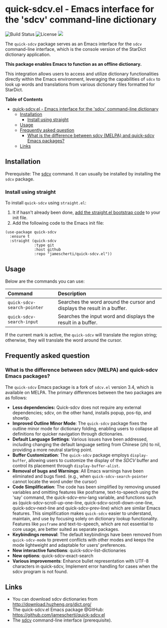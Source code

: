 # quick-sdcv.el - Emacs interface for the 'sdcv' command-line dictionary
![Build Status](https://github.com/jamescherti/quick-sdcv.el/actions/workflows/ci.yml/badge.svg)
![License](https://img.shields.io/github/license/jamescherti/quick-sdcv.el)
![](https://raw.githubusercontent.com/jamescherti/quick-sdcv.el/main/.images/made-for-gnu-emacs.svg)

The `quick-sdcv` package serves as an Emacs interface for the `sdcv` command-line interface, which is the console version of the StarDict dictionary application.

**This package enables Emacs to function as an offline dictionary.**

This integration allows users to access and utilize dictionary functionalities directly within the Emacs environment, leveraging the capabilities of `sdcv` to look up words and translations from various dictionary files formatted for StarDict.

<!-- markdown-toc start - Don't edit this section. Run M-x markdown-toc-refresh-toc -->
**Table of Contents**

- [quick-sdcv.el - Emacs interface for the 'sdcv' command-line dictionary](#quick-sdcvel---emacs-interface-for-the-sdcv-command-line-dictionary)
    - [Installation](#installation)
        - [Install using straight](#install-using-straight)
    - [Usage](#usage)
    - [Frequently asked question](#frequently-asked-question)
        - [What is the difference between sdcv (MELPA) and quick-sdcv Emacs packages?](#what-is-the-difference-between-sdcv-melpa-and-quick-sdcv-emacs-packages)
    - [Links](#links)

<!-- markdown-toc end -->

## Installation

Prerequisite: The [sdcv](https://github.com/Dushistov/sdcv) command. It can usually be installed by installing the `sdcv` package.

### Install using straight

To install `quick-sdcv` using `straight.el`:

1. It if hasn't already been done, [add the straight.el bootstrap code](https://github.com/radian-software/straight.el?tab=readme-ov-file#getting-started) to your init file.
2. Add the following code to the Emacs init file:
```emacs-lisp
(use-package quick-sdcv
  :ensure t
  :straight (quick-sdcv
             :type git
             :host github
             :repo "jamescherti/quick-sdcv.el"))
```

## Usage

Below are the commands you can use:

| Command                   | Description
| :---                      | :---
| `quick-sdcv-search-pointer` | Searches the word around the cursor and displays the result in a buffer.
| `quick-sdcv-search-input`   | Searches the input word and displays the result in a buffer.

If the current mark is active, the `quick-sdcv` will translate the region string; otherwise, they will translate the word around the cursor.

## Frequently asked question

### What is the difference between sdcv (MELPA) and quick-sdcv Emacs packages?

The `quick-sdcv` Emacs package is a fork of `sdcv.el` version 3.4, which is available on MELPA. The primary differences between the two packages are as follows:

- **Less dependencies:** Quick-sdcv does not require any external dependencies; sdcv, on the other hand, installs popup, pos-tip, and showtip.
- **Improved Outline Minor Mode**: The `quick-sdcv` package fixes the outline minor mode for dictionary folding, enabling users to collapse all definitions for quicker navigation through dictionaries.
- **Default Language Settings**: Various issues have been addressed, including changing the default language setting from Chinese (zh) to nil, providing a more neutral starting point.
- **Buffer Customization**: The `quick-sdcv` package employs `display-buffer`, allowing users to customize the display of the *SDCV* buffer and control its placement through `display-buffer-alist`.
- **Removal of bugs and Warnings**: All Emacs warnings have been eliminated and bugs fixed. (e.g., when `quick-sdcv-search-pointer` cannot locate the word under the cursor)
- **Code Simplification**: The code has been simplified by removing unused variables and omitting features like posframe, text-to-speech using the 'say' command, the quick-sdcv-env-lang variable, and functions such as (quick-sdcv-scroll-up-one-line, quick-sdcv-scroll-down-one-line, quick-sdcv-next-line and quick-sdcv-prev-line) which are similar Emacs features. This simplification makes `quick-sdcv` easier to understand, maintain, and use by focusing solely on dictionary lookup functionality. Features like `posframe` and text-to-speech, which are not essential to core usage, are better suited as separate packages.
- **Keybindings removal**: The default keybindings have been removed from `quick-sdcv-mode` to prevent conflicts with other modes and keeps the mode lightweight and adaptable for users’ preferences.
- **New interactive functions**: quick-sdcv-list-dictionaries
- **New options**: quick-sdcv-exact-search
- **Various improvements**: Enhance bullet representation with UTF-8 characters in quick-sdcv, Implement error handling for cases when the sdcv program is not found.

## Links

- You can download sdcv dictionaries from http://download.huzheng.org/dict.org/
- The quick-sdcv.el Emacs package @GitHub: https://github.com/jamescherti/quick-sdcv.el
- The [sdcv](https://github.com/Dushistov/sdcv) command-line interface (prerequisite).

